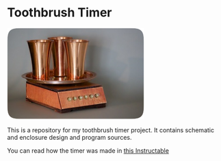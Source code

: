 Toothbrush Timer
=================

![Toothbrush Timer](https://github.com/bshikin/Toothbrush-Timer/raw/master/images/timer_small.jpg)


This is a repository for my toothbrush timer project. It contains schematic and enclosure design and program sources.

You can read how the timer was made in [this Instructable](http://instructables.com/something)